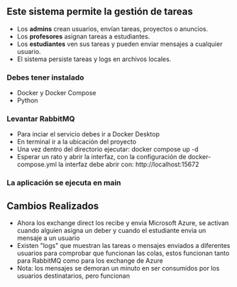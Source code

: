## Este sistema permite la gestión de tareas

- Los **admins** crean usuarios, envían tareas, proyectos o anuncios.
- Los **profesores** asignan tareas a estudiantes.
- Los **estudiantes** ven sus tareas y pueden enviar mensajes a cualquier usuario.
- El sistema persiste tareas y logs en archivos locales.

### Debes tener instalado
- Docker y Docker Compose
- Python

### Levantar RabbitMQ
- Para inciar el servicio debes ir a Docker Desktop
- En terminal ir a la ubicación del proyecto
- Una vez dentro del directorio ejecutar:
    docker compose up -d
- Esperar un rato y abrir la interfaz, con la configuración de docker-compose.yml la interfaz debe abrir con:
    http://localhost:15672

### La aplicación se ejecuta en main
## Cambios Realizados
- Ahora los exchange direct los recibe y envia Microsoft Azure, se activan cuando alguien asigna un deber y cuando el estudiante envia un mensaje a un usuario
- Existen "logs" que muestran las tareas o mensajes enviados a diferentes usuarios para comprobar que funcionan las colas, estos funcionan tanto para RabbitMQ como para los exchange de Azure
- Nota: los mensajes se demoran un minuto en ser consumidos por los usuarios destinatarios, pero funcionan
